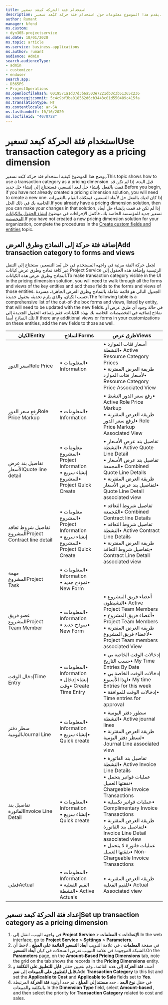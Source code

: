 ```yaml
---
title: استخدام فئة الحركة كبعد تسعير
description: يقدم هذا الموضوع معلومات حول استخدام فئة حركة كبُعد تسعير.
author: Rumant
manager: kfend
ms.custom:
- dyn365-projectservice
ms.date: 10/01/2020
ms.topic: article
ms.service: business-applications
ms.author: rumant
audience: Admin
search.audienceType:
- admin
- customizer
- enduser
search.app:
- D365PS
- ProjectOperations
ms.openlocfilehash: 0019571a1d37d3b6a503e7221db3c3b51365c236
ms.sourcegitcommit: 5c4c9bf3ba018562d6cb3443c01d550489c415fa
ms.translationtype: HT
ms.contentlocale: ar-SA
ms.lasthandoff: 10/16/2020
ms.locfileid: "4070728"
---
```

# <a name="use-transaction-category-as-a-pricing-dimension"></a><span data-ttu-id="8d14a-103">استخدام فئة الحركة كبعد تسعير</span><span class="sxs-lookup"><span data-stu-id="8d14a-103">Use transaction category as a pricing dimension</span></span>
<span data-ttu-id="8d14a-104">يوضح هذا الموضوع كيفية استخدام فئة حركة كبُعد تسعير.</span><span class="sxs-lookup"><span data-stu-id="8d14a-104">This topic shows how to use a transaction category as a pricing dimension.</span></span> <span data-ttu-id="8d14a-105">قبل البدء، إذا لم تكن قد قمت بالفعل بإنشاء حل لبعد التسعير، فستحتاج إلى إنشاء حل جديد.</span><span class="sxs-lookup"><span data-stu-id="8d14a-105">Before you begin, if you have not already created a pricing dimension solution, you will need to create a new one.</span></span> <span data-ttu-id="8d14a-106">إذا كان لديك بالفعل حل لأبعاد التسعير، فيمكنك القيام بالتغييرات الخاصة بك في ذلك الحل.</span><span class="sxs-lookup"><span data-stu-id="8d14a-106">If you already have a pricing dimension solution, then you can make your changes in that solution.</span></span> <span data-ttu-id="8d14a-107">إذا لم تكن قد قمت بإنشاء حل أبعاد تسعير جديد للمؤسسة الخاصة بك، فأكمل الإجراءات في موضوع [إنشاء الحقول والكيانات المخصصة](create-custom-fields-entities.md).</span><span class="sxs-lookup"><span data-stu-id="8d14a-107">If you have not created a new pricing dimension solution for your organization, complete the procedures in the [Create custom fields and entities](create-custom-fields-entities.md) topic.</span></span>

## <a name="add-transaction-category-to-forms-and-views"></a><span data-ttu-id="8d14a-108">إضافة فئة حركة إلى النماذج وطرق العرض</span><span class="sxs-lookup"><span data-stu-id="8d14a-108">Add transaction category to forms and views</span></span>
<span data-ttu-id="8d14a-109">لجعل حركة الفئة مرئية في واجهه المستخدم في حل بُعد التسعير، ستحتاج إلى التنقل عبر كافة نماذج وطرق عرض كيانات Project Service الرئيسية وإضافة هذه الحقول إلى النماذج وطرق عرض هذه الكيانات.</span><span class="sxs-lookup"><span data-stu-id="8d14a-109">To make transaction category visible in the UI in the pricing dimension solution, you will need to walk through all the forms and views of the key entities and add these fields to the forms and views of those entities.</span></span>
<span data-ttu-id="8d14a-110">الجدول التالي هو قائمة شاملة بالنماذج وطرق العرض الجاهزة، مسردة حسب الكيان، والذي يلزم تحديثه بحقول جديدة.</span><span class="sxs-lookup"><span data-stu-id="8d14a-110">The following table is a comprehensive list of the out-of-the box forms and views, listed by entity, that will need to be updated with the new fields.</span></span> <span data-ttu-id="8d14a-111">في حالة وجود أي طرق عرض أو نماذج إضافية في التخصيصات الخاصة بك بهذه الكيانات، فقم بإضافة الحقول الجديدة إلى تلك النماذج أيضا.</span><span class="sxs-lookup"><span data-stu-id="8d14a-111">If there any additional views or forms in your customizations on these entities, add the new fields to those as well.</span></span>

|  <span data-ttu-id="8d14a-112">الكيان</span><span class="sxs-lookup"><span data-stu-id="8d14a-112">Entity</span></span>        | <span data-ttu-id="8d14a-113">النماذج</span><span class="sxs-lookup"><span data-stu-id="8d14a-113">Forms</span></span>     |<span data-ttu-id="8d14a-114">طرق عرض</span><span class="sxs-lookup"><span data-stu-id="8d14a-114">Views</span></span>        |
| ------------------------------|---------------------------------|----------------------------------|
|  <span data-ttu-id="8d14a-115">سعر الدور</span><span class="sxs-lookup"><span data-stu-id="8d14a-115">Role Price</span></span>|<span data-ttu-id="8d14a-116">• المعلومات</span><span class="sxs-lookup"><span data-stu-id="8d14a-116">• Information</span></span> |<span data-ttu-id="8d14a-117">• أسعار فئات الموارد النشطة</span><span class="sxs-lookup"><span data-stu-id="8d14a-117">• Active Resource Category Prices</span></span><br> <span data-ttu-id="8d14a-118">• طريقة العرض المقترنة لأسعار فئات الموارد</span><span class="sxs-lookup"><span data-stu-id="8d14a-118">• Resource Category Price Associated View</span></span>|
|  <span data-ttu-id="8d14a-119">رفع سعر الدور</span><span class="sxs-lookup"><span data-stu-id="8d14a-119">Role Price Markup</span></span>|<span data-ttu-id="8d14a-120">• المعلومات</span><span class="sxs-lookup"><span data-stu-id="8d14a-120">• Information</span></span>|<span data-ttu-id="8d14a-121">• رفع سعر الدور النشط</span><span class="sxs-lookup"><span data-stu-id="8d14a-121">• Active Role Price Markup</span></span><br><span data-ttu-id="8d14a-122">• طريقة العرض المقترنة لرفع سعر الدور</span><span class="sxs-lookup"><span data-stu-id="8d14a-122">• Role Price Markup Associated View</span></span>|
|  <span data-ttu-id="8d14a-123">تفاصيل بند عرض الأسعار‬</span><span class="sxs-lookup"><span data-stu-id="8d14a-123">Quote line detail</span></span>|<span data-ttu-id="8d14a-124">• معلومات المشروع</span><span class="sxs-lookup"><span data-stu-id="8d14a-124">• Project Information</span></span><br><span data-ttu-id="8d14a-125">• إنشاء سريع للمشروع</span><span class="sxs-lookup"><span data-stu-id="8d14a-125">• Project Quick Create</span></span>|<span data-ttu-id="8d14a-126">• تفاصيل بند عرض الأسعار‬ النشطة</span><span class="sxs-lookup"><span data-stu-id="8d14a-126">• Active Quote Line Detail</span></span><br><span data-ttu-id="8d14a-127">• تفاصيل بند عرض الأسعار المجمعة</span><span class="sxs-lookup"><span data-stu-id="8d14a-127">• Combined Quote Line Details</span></span><br><span data-ttu-id="8d14a-128">• طريقة العرض المقترنة لتفاصيل بند عرض الأسعار</span><span class="sxs-lookup"><span data-stu-id="8d14a-128">• Quote Line Detail associated view</span></span>|
|  <span data-ttu-id="8d14a-129">تفاصيل شروط تعاقد المشروع</span><span class="sxs-lookup"><span data-stu-id="8d14a-129">Project Contract line detail</span></span>|<span data-ttu-id="8d14a-130">• معلومات المشروع</span><span class="sxs-lookup"><span data-stu-id="8d14a-130">• Project Information</span></span><br><span data-ttu-id="8d14a-131">• إنشاء سريع للمشروع</span><span class="sxs-lookup"><span data-stu-id="8d14a-131">• Project Quick Create</span></span>|<span data-ttu-id="8d14a-132">• تفاصيل شروط التعاقد المُجمعة</span><span class="sxs-lookup"><span data-stu-id="8d14a-132">• Combined Contract line Details</span></span><br><span data-ttu-id="8d14a-133">• تفاصيل شروط التعاقد النشطة</span><span class="sxs-lookup"><span data-stu-id="8d14a-133">• Active Contract Line Details</span></span><br><span data-ttu-id="8d14a-134">• طريقة العرض المقترنة بتفاصيل شروط التعاقد</span><span class="sxs-lookup"><span data-stu-id="8d14a-134">• Contract Line Detail associated view</span></span>|
|  <span data-ttu-id="8d14a-135">مهمة المشروع</span><span class="sxs-lookup"><span data-stu-id="8d14a-135">Project Task</span></span>|<span data-ttu-id="8d14a-136">• المعلومات</span><span class="sxs-lookup"><span data-stu-id="8d14a-136">• Information</span></span><br><span data-ttu-id="8d14a-137">• نموذج جديد</span><span class="sxs-lookup"><span data-stu-id="8d14a-137">• New Form</span></span>||
|  <span data-ttu-id="8d14a-138">عضو فريق المشروع</span><span class="sxs-lookup"><span data-stu-id="8d14a-138">Project Team Member</span></span>|<span data-ttu-id="8d14a-139">• المعلومات</span><span class="sxs-lookup"><span data-stu-id="8d14a-139">• Information</span></span><br><span data-ttu-id="8d14a-140">• نموذج جديد</span><span class="sxs-lookup"><span data-stu-id="8d14a-140">• New Form</span></span>|<span data-ttu-id="8d14a-141">• أعضاء فريق المشروع النشيطون</span><span class="sxs-lookup"><span data-stu-id="8d14a-141">• Active Project Team Members</span></span><br><span data-ttu-id="8d14a-142">• أعضاء فريق المشروع</span><span class="sxs-lookup"><span data-stu-id="8d14a-142">• Project Team Members</span></span><br><span data-ttu-id="8d14a-143">• طريقة العرض المقترنة لأعضاء فريق المشروع</span><span class="sxs-lookup"><span data-stu-id="8d14a-143">• Project Team members associated View</span></span>|
|  <span data-ttu-id="8d14a-144">إدخال الوقت</span><span class="sxs-lookup"><span data-stu-id="8d14a-144">Time Entry</span></span>|<span data-ttu-id="8d14a-145">• المعلومات</span><span class="sxs-lookup"><span data-stu-id="8d14a-145">• Information</span></span><br><span data-ttu-id="8d14a-146">• إنشاء إدخال وقت</span><span class="sxs-lookup"><span data-stu-id="8d14a-146">• Create Time Entry</span></span>|<span data-ttu-id="8d14a-147">• إدخالات الوقت الخاصة بي حسب التاريخ</span><span class="sxs-lookup"><span data-stu-id="8d14a-147">• My Time Entries By Date</span></span><br><span data-ttu-id="8d14a-148">• إدخالات الوقت الخاصة بي لهذا الأسبوع</span><span class="sxs-lookup"><span data-stu-id="8d14a-148">• My time Entries for this week</span></span><br><span data-ttu-id="8d14a-149">• إدخالات الوقت للموافقة</span><span class="sxs-lookup"><span data-stu-id="8d14a-149">• Time entries for approval</span></span>|
|  <span data-ttu-id="8d14a-150">سطر دفتر اليومية</span><span class="sxs-lookup"><span data-stu-id="8d14a-150">Journal Line</span></span>|<span data-ttu-id="8d14a-151">• المعلومات</span><span class="sxs-lookup"><span data-stu-id="8d14a-151">• Information</span></span><br><span data-ttu-id="8d14a-152">• إنشاء سريع</span><span class="sxs-lookup"><span data-stu-id="8d14a-152">• Quick create</span></span>|<span data-ttu-id="8d14a-153">• سطور دفتر اليومية النشطة</span><span class="sxs-lookup"><span data-stu-id="8d14a-153">• Active journal lines</span></span><br><span data-ttu-id="8d14a-154">• طريقة العرض المقترنة لسطر دفتر اليومية</span><span class="sxs-lookup"><span data-stu-id="8d14a-154">• Journal Line associated view</span></span>|
|  <span data-ttu-id="8d14a-155">تفاصيل بند الفاتورة</span><span class="sxs-lookup"><span data-stu-id="8d14a-155">Invoice Line Detail</span></span>|<span data-ttu-id="8d14a-156">• المعلومات</span><span class="sxs-lookup"><span data-stu-id="8d14a-156">• Information</span></span><br><span data-ttu-id="8d14a-157">• إنشاء سريع</span><span class="sxs-lookup"><span data-stu-id="8d14a-157">• Quick create</span></span>|<span data-ttu-id="8d14a-158">• تفاصيل بند الفاتورة النشطة</span><span class="sxs-lookup"><span data-stu-id="8d14a-158">• Active Invoice Line Details</span></span><br><span data-ttu-id="8d14a-159">• عمليات فواتير يتحمل نفقتها العميل</span><span class="sxs-lookup"><span data-stu-id="8d14a-159">• Chargeable Invoice Transactions</span></span><br><span data-ttu-id="8d14a-160">• عمليات فواتير تكميلية</span><span class="sxs-lookup"><span data-stu-id="8d14a-160">• Complimentary Invoice Transactions</span></span><br><span data-ttu-id="8d14a-161">• طريقة العرض المقترنة لتفاصيل بند الفاتورة</span><span class="sxs-lookup"><span data-stu-id="8d14a-161">• Invoice Line Detail associated view</span></span><br><span data-ttu-id="8d14a-162">• عمليات فاتورة لا يتحمل نفقتها العميل</span><span class="sxs-lookup"><span data-stu-id="8d14a-162">• Non-Chargeable Invoice Transactions</span></span>|
|  <span data-ttu-id="8d14a-163">فعلي</span><span class="sxs-lookup"><span data-stu-id="8d14a-163">Actual</span></span>|<span data-ttu-id="8d14a-164">• المعلومات</span><span class="sxs-lookup"><span data-stu-id="8d14a-164">• Information</span></span><br><span data-ttu-id="8d14a-165">• القيم الفعلية النشطة</span><span class="sxs-lookup"><span data-stu-id="8d14a-165">• Active Actuals</span></span>|<span data-ttu-id="8d14a-166">• طريقة العرض المقترنة للقيم الفعلية</span><span class="sxs-lookup"><span data-stu-id="8d14a-166">• Actual Associated view</span></span>|

## <a name="set-up-transaction-category-as-a-pricing-dimension"></a><span data-ttu-id="8d14a-167">إعداد فئة الحركة كبعد تسعير</span><span class="sxs-lookup"><span data-stu-id="8d14a-167">Set up transaction category as a pricing dimension</span></span>

1. <span data-ttu-id="8d14a-168">في واجهه الويب، انتقل إلى **Project Service** > **الإعدادات** > **المعلمات**.</span><span class="sxs-lookup"><span data-stu-id="8d14a-168">In the web interface, go to **Project Service** > **Settings** > **Parameters**.</span></span> 
2. <span data-ttu-id="8d14a-169">في صفحة **المعلمات** ، في علامة التبويب **أبعاد التسعير القائمة على المبلغ** ، لاحظ أن الشبكة الموجودة في علامة التبويب تعرض السجلات في كيان **أبعاد التسعير**.</span><span class="sxs-lookup"><span data-stu-id="8d14a-169">On the **Parameters** page, on the **Amount-Based Pricing Dimensions** tab, note the grid on the tab shows the records in the **Pricing Dimensions** entity.</span></span>
3. <span data-ttu-id="8d14a-170">أضف **فئة الحركة** إلى هذه القائمة، وقم بتعيين حقلي **قابل للتطبيق على التكلفة** و **قابل للتطبيق على المبيعات** إلى **نعم**.</span><span class="sxs-lookup"><span data-stu-id="8d14a-170">Add **Transaction Category** to this list and set the **Applicable to Cost** and **Applicable to Sale** fields set to **Yes**.</span></span>
4. <span data-ttu-id="8d14a-171">في حقل **نوع البعد** ، حدد **مستند إلى المبلغ** ، ثم حدد أولوية **فئة الحركة** المرتبطة بالتكلفة والمبيعات.</span><span class="sxs-lookup"><span data-stu-id="8d14a-171">In the **Dimension Type** field, select **Amount-based** , and then select the priority for **Transaction Category** related to cost and sales.</span></span>

